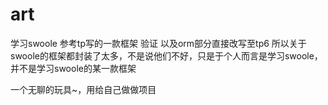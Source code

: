 # art
学习swoole 参考tp写的一款框架
验证 以及orm部分直接改写至tp6
所以关于swoole的框架都封装了太多，不是说他们不好，只是于个人而言是学习swoole，并不是学习swoole的某一款框架

一个无聊的玩具~，用给自己做做项目